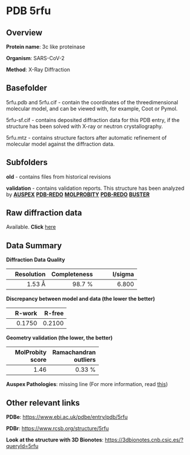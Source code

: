 # PDB 5rfu

## Overview

**Protein name**: 3c like proteinase

**Organism**: SARS-CoV-2

**Method**: X-Ray Diffraction

## Basefolder

5rfu.pdb and 5rfu.cif - contain the coordinates of the threedimensional molecular model, and can be viewed with, for example, Coot or Pymol.

5rfu-sf.cif - contains deposited diffraction data for this PDB entry, if the structure has been solved with X-ray or neutron crystallography.

5rfu.mtz - contains structure factors after automatic refinement of molecular model against the diffraction data.

## Subfolders



**old** - contains files from historical revisions

**validation** - contains validation reports. This structure has been analyzed by [**AUSPEX**](https://github.com/thorn-lab/coronavirus_structural_task_force/tree/master/pdb/3c_like_proteinase/SARS-CoV-2/5rfu/validation/auspex) [**PDB-REDO**](https://github.com/thorn-lab/coronavirus_structural_task_force/tree/master/pdb/3c_like_proteinase/SARS-CoV-2/5rfu/validation/pdb-redo) [**MOLPROBITY**](https://github.com/thorn-lab/coronavirus_structural_task_force/tree/master/pdb/3c_like_proteinase/SARS-CoV-2/5rfu/validation/molprobity) [**PDB-REDO**](https://github.com/thorn-lab/coronavirus_structural_task_force/blob/master/pdb/3c_like_proteinase/SARS-CoV-2/5rfu/validation/Xtriage_output.log) [**BUSTER**](https://www.globalphasing.com/buster/wiki/index.cgi?Covid19Pdb5RFU)

## Raw diffraction data

Available. **Click** [here](https://zenodo.org/record/3731521) 

## Data Summary
**Diffraction Data Quality**

|   | Resolution | Completeness| I/sigma |
|---|-------------:|----------------:|--------------:|
|   |1.53 Å|98.7  %|<img width=50/>6.800|

**Discrepancy between model and data (the lower the better)**

|   | **R-work**| **R-free**   
|---|-------------:|----------------:|           
||  0.1750|  0.2100|

**Geometry validation (the lower, the better)**

|   |**MolProbity<br>score**| **Ramachandran<br>outliers** 
|---|-------------:|----------------:|
||  1.46|  0.33 %|

**Auspex Pathologies**: missing line (For more information, read [this](https://github.com/thorn-lab/coronavirus_structural_task_force/blob/master/pdb/3c_like_proteinase/SARS-CoV-2/5rfu/validation/auspex/5rfu_auspex_comments.txt))

 



## Other relevant links 
**PDBe**:  https://www.ebi.ac.uk/pdbe/entry/pdb/5rfu
 
**PDBr**: https://www.rcsb.org/structure/5rfu 

**Look at the structure with 3D Bionotes**: https://3dbionotes.cnb.csic.es/?queryId=5rfu

